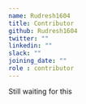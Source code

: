 ```yaml
---
name: Rudresh1604
title: Contributor
github: Rudresh1604
twitter: ""
linkedin: ""
slack: ""
joining_date: ""
role : contributor
---
```


Still waiting for this
